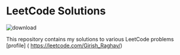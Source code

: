# LeetCode Solutions

![download](https://github.com/wreckage0907/Leetcode/assets/119794177/2874d256-e344-41a1-8e02-28cad2d1078e)

This repository contains my solutions to various LeetCode problems 
[profile] ( https://leetcode.com/Girish_Raghav/) 
